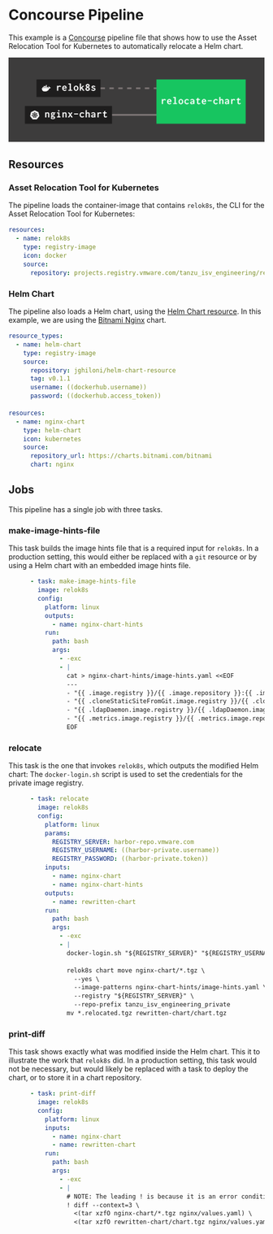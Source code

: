 # Concourse Pipeline

This example is a [Concourse]() pipeline file that shows how to use the Asset Relocation Tool for Kubernetes to automatically relocate a Helm chart.

![Picture of the pipeline](pipeline.png)

## Resources

### Asset Relocation Tool for Kubernetes

The pipeline loads the container-image that contains `relok8s`, the CLI for the Asset Relocation Tool for Kubernetes:

```yaml
resources:
  - name: relok8s
    type: registry-image
    icon: docker
    source:
      repository: projects.registry.vmware.com/tanzu_isv_engineering/relok8s
```

### Helm Chart

The pipeline also loads a Helm chart, using the [Helm Chart resource](https://github.com/jghiloni/helm-chart-resource).
In this example, we are using the [Bitnami Nginx](https://bitnami.com/stack/nginx/helm) chart.

```yaml
resource_types:
  - name: helm-chart
    type: registry-image
    source:
      repository: jghiloni/helm-chart-resource
      tag: v0.1.1
      username: ((dockerhub.username))
      password: ((dockerhub.access_token))

resources:
  - name: nginx-chart
    type: helm-chart
    icon: kubernetes
    source:
      repository_url: https://charts.bitnami.com/bitnami
      chart: nginx
```

## Jobs

This pipeline has a single job with three tasks.

### make-image-hints-file

This task builds the image hints file that is a required input for `relok8s`.
In a production setting, this would either be replaced with a `git` resource or by using a Helm chart with an embedded image hints file.

```yaml
      - task: make-image-hints-file
        image: relok8s
        config:
          platform: linux
          outputs:
            - name: nginx-chart-hints
          run:
            path: bash
            args:
              - -exc
              - |
                cat > nginx-chart-hints/image-hints.yaml <<EOF
                ---
                - "{{ .image.registry }}/{{ .image.repository }}:{{ .image.tag }}"
                - "{{ .cloneStaticSiteFromGit.image.registry }}/{{ .cloneStaticSiteFromGit.image.repository }}:{{ .cloneStaticSiteFromGit.image.tag }}"
                - "{{ .ldapDaemon.image.registry }}/{{ .ldapDaemon.image.repository }}:{{ .ldapDaemon.image.tag }}"
                - "{{ .metrics.image.registry }}/{{ .metrics.image.repository }}:{{ .metrics.image.tag }}"
                EOF
```

### relocate

This task is the one that invokes `relok8s`, which outputs the modified Helm chart:
The `docker-login.sh` script is used to set the credentials for the private image registry.

```yaml
      - task: relocate
        image: relok8s
        config:
          platform: linux
          params:
            REGISTRY_SERVER: harbor-repo.vmware.com
            REGISTRY_USERNAME: ((harbor-private.username))
            REGISTRY_PASSWORD: ((harbor-private.token))
          inputs:
            - name: nginx-chart
            - name: nginx-chart-hints
          outputs:
            - name: rewritten-chart
          run:
            path: bash
            args:
              - -exc
              - |
                docker-login.sh "${REGISTRY_SERVER}" "${REGISTRY_USERNAME}" "${REGISTRY_PASSWORD}"

                relok8s chart move nginx-chart/*.tgz \
                  --yes \
                  --image-patterns nginx-chart-hints/image-hints.yaml \
                  --registry "${REGISTRY_SERVER}" \
                  --repo-prefix tanzu_isv_engineering_private
                mv *.relocated.tgz rewritten-chart/chart.tgz
```

### print-diff

This task shows exactly what was modified inside the Helm chart.
This it to illustrate the work that `relok8s` did.
In a production setting, this task would not be necessary, but would likely be replaced with a task to deploy the chart, or to store it in a chart repository.

```yaml
      - task: print-diff
        image: relok8s
        config:
          platform: linux
          inputs:
            - name: nginx-chart
            - name: rewritten-chart
          run:
            path: bash
            args:
              - -exc
              - |
                # NOTE: The leading ! is because it is an error condition if there are no differences in the two files
                ! diff --context=3 \
                  <(tar xzfO nginx-chart/*.tgz nginx/values.yaml) \
                  <(tar xzfO rewritten-chart/chart.tgz nginx/values.yaml)
```